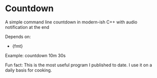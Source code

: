 # Countdown
A simple command line countdown in modern-ish C++ with audio notification at the end

Depends on:
- {fmt}

Example: countdown 10m 30s

Fun fact: This is the most useful program I published to date. I use it on a daily basis for cooking.

